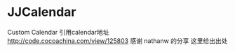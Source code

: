 # JJCalendar
Custom Calendar 
引用calendar地址 http://code.cocoachina.com/view/125803 感谢 nathanw 的分享 这里给出出处
